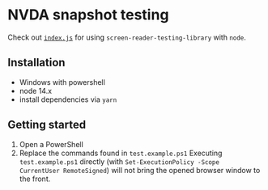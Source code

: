 # NVDA snapshot testing

Check out [`index.js`](./index.js) for using `screen-reader-testing-library` with `node`.

## Installation

- Windows with powershell
- node 14.x
- install dependencies via `yarn`

## Getting started

1. Open a PowerShell
2. Replace the commands found in `test.example.ps1`
   Executing `test.example.ps1` directly (with `Set-ExecutionPolicy -Scope CurrentUser RemoteSigned`) will not bring the opened browser window to the front.
